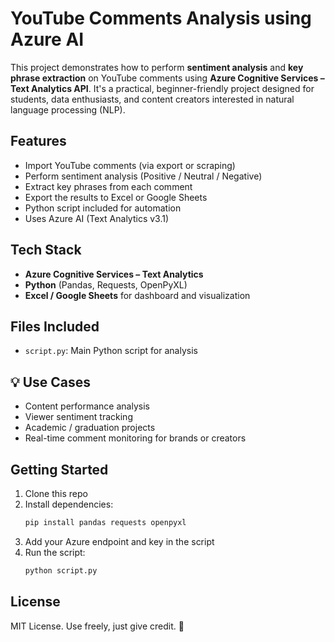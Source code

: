 
# YouTube Comments Analysis using Azure AI

This project demonstrates how to perform **sentiment analysis** and **key phrase extraction** on YouTube comments using **Azure Cognitive Services – Text Analytics API**. It's a practical, beginner-friendly project designed for students, data enthusiasts, and content creators interested in natural language processing (NLP).

##  Features
-  Import YouTube comments (via export or scraping)
-  Perform sentiment analysis (Positive / Neutral / Negative)
-  Extract key phrases from each comment
-  Export the results to Excel or Google Sheets
-  Python script included for automation
-  Uses Azure AI (Text Analytics v3.1)

##  Tech Stack
- **Azure Cognitive Services – Text Analytics**
- **Python** (Pandas, Requests, OpenPyXL)
- **Excel / Google Sheets** for dashboard and visualization

##  Files Included
- `script.py`: Main Python script for analysis  


## 💡 Use Cases
- Content performance analysis  
- Viewer sentiment tracking  
- Academic / graduation projects  
- Real-time comment monitoring for brands or creators

##  Getting Started

1. Clone this repo
2. Install dependencies:
   ```bash
   pip install pandas requests openpyxl
   ```
3. Add your Azure endpoint and key in the script
4. Run the script:
   ```bash
   python script.py
   ```

##  License
MIT License. Use freely, just give credit. 🙌
